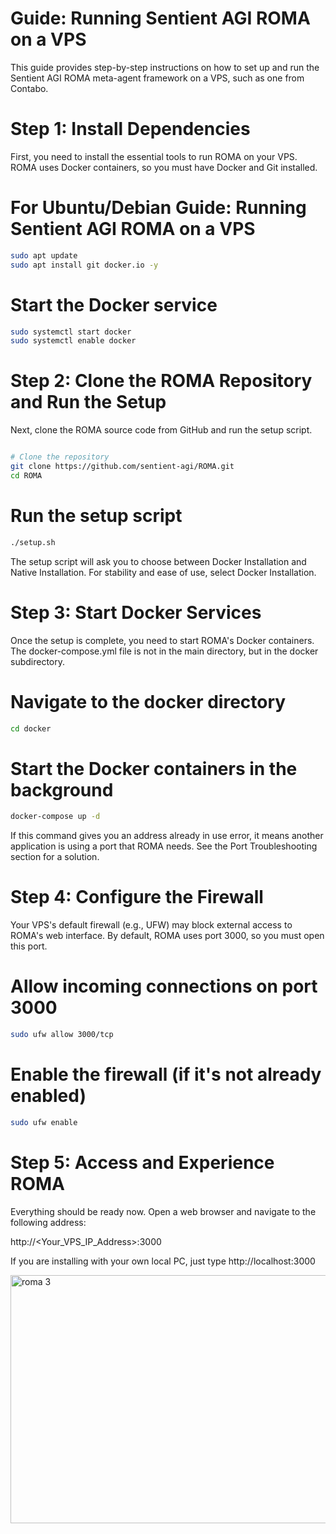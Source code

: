 # Guide: Running Sentient AGI ROMA on a VPS
This guide provides step-by-step instructions on how to set up and run the Sentient AGI ROMA meta-agent framework on a VPS, such as one from Contabo.

# Step 1: Install Dependencies
First, you need to install the essential tools to run ROMA on your VPS. ROMA uses Docker containers, so you must have Docker and Git installed.

# For Ubuntu/Debian Guide: Running Sentient AGI ROMA on a VPS

```Bash
sudo apt update
sudo apt install git docker.io -y
```

# Start the Docker service

```Bash
sudo systemctl start docker
sudo systemctl enable docker
```

# Step 2: Clone the ROMA Repository and Run the Setup
Next, clone the ROMA source code from GitHub and run the setup script.

```Bash

# Clone the repository
git clone https://github.com/sentient-agi/ROMA.git
cd ROMA
```


# Run the setup script

```Bash
./setup.sh
```
The setup script will ask you to choose between Docker Installation and Native Installation. For stability and ease of use, select Docker Installation.

# Step 3: Start Docker Services
Once the setup is complete, you need to start ROMA's Docker containers. The docker-compose.yml file is not in the main directory, but in the docker subdirectory.


# Navigate to the docker directory

```Bash
cd docker
```

# Start the Docker containers in the background

```Bash
docker-compose up -d
```
If this command gives you an address already in use error, it means another application is using a port that ROMA needs. See the Port Troubleshooting section for a solution.

# Step 4: Configure the Firewall
Your VPS's default firewall (e.g., UFW) may block external access to ROMA's web interface. By default, ROMA uses port 3000, so you must open this port.


# Allow incoming connections on  port 3000

```Bash
sudo ufw allow 3000/tcp
```

# Enable the firewall (if it's not already enabled)

```Bash
sudo ufw enable
```

# Step 5: Access and Experience ROMA
Everything should be ready now. Open a web browser and navigate to the following address:

http://<Your_VPS_IP_Address>:3000

If you are installing with your own local PC, just type http://localhost:3000

<img width="915" height="397" alt="roma 3" src="https://github.com/user-attachments/assets/e57441eb-bb83-4822-b9db-654fcacd4967" />



